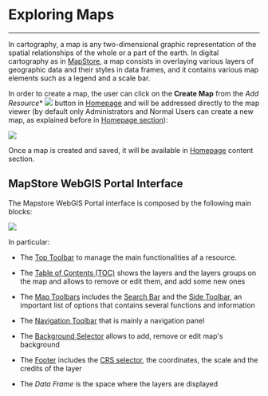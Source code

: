 # Exploring Maps

****************

In cartography, a map is any two-dimensional graphic representation of the spatial relationships of the whole or a part of the earth. In digital cartography as in [MapStore](https://mapstore.geosolutionsgroup.com/mapstore/#/), a map consists in overlaying various layers of geographic data and their styles in data frames, and it contains various map elements such as a legend and a scale bar.

In order to create a map, the user can click on the **Create Map** from the *Add Resource** <img src="../img/button/add_resouces.jpg" class="ms-docbutton"/> button in [Homepage](https://mapstore.geosolutionsgroup.com/mapstore/#/) and will be addressed directly to the map viewer (by default only Administrators and Normal Users can create a new map, as explained before in [Homepage section](home-page.md#home-page)):

<img src="../img/exploring-maps/map-viewer.jpg" class="ms-docimage"/>

Once a map is created and saved, it will be available in [Homepage](https://mapstore.geosolutionsgroup.com/mapstore/#/) content section.

## MapStore WebGIS Portal Interface

The Mapstore WebGIS Portal interface is composed by the following main blocks:

<img src="../img/exploring-maps/gui.jpg" class="ms-docimage"/>

In particular:

* The [Top Toolbar](top-bar.md) to manage the main functionalities af a resource.

* The [Table of Contents (TOC)](toc.md#table-of-contents) shows the layers and the layers groups on the map and allows to remove or edit them, and add some new ones

* The [Map Toolbars](mapstore-toolbars.md) includes the [Search Bar](mapstore-toolbars.md#search-bar) and the [Side Toolbar](mapstore-toolbars.md#side-toolbar), an important list of options that contains several functions and information

* The [Navigation Toolbar](navigation-toolbar.md) that is mainly a navigation panel

* The [Background Selector](background.md#background-selector) allows to add, remove or edit map's background

* The [Footer](footer.md#footer) includes the [CRS selector](footer.md#crs-selector), the coordinates, the scale and the credits of the layer

* The *Data Frame* is the space where the layers are displayed
